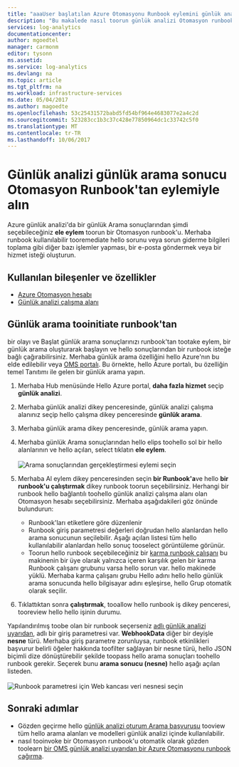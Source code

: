 ```yaml
---
title: "aaaUser başlatılan Azure Otomasyonu Runbook eylemini günlük analizi | Microsoft Docs"
description: "Bu makalede nasıl toorun günlük analizi Otomasyon runbook'tan arama sonucu isteğe bağlı açıklanmaktadır."
services: log-analytics
documentationcenter: 
author: mgoedtel
manager: carmonm
editor: tysonn
ms.assetid: 
ms.service: log-analytics
ms.devlang: na
ms.topic: article
ms.tgt_pltfrm: na
ms.workload: infrastructure-services
ms.date: 05/04/2017
ms.author: magoedte
ms.openlocfilehash: 53c25431572babd5fd54bf964e4683077e2a4c2d
ms.sourcegitcommit: 523283cc1b3c37c428e77850964dc1c33742c5f0
ms.translationtype: MT
ms.contentlocale: tr-TR
ms.lasthandoff: 10/06/2017
---
```

# <a name="take-action-with-an-automation-runbook-from-a-log-analytics-log-search-result"></a>Günlük analizi günlük arama sonucu Otomasyon Runbook'tan eylemiyle alın

Azure günlük analizi'da bir günlük Arama sonuçlarından şimdi seçebileceğiniz **ele eylem** toorun bir Otomasyon runbook'u.  Merhaba runbook kullanılabilir tooremediate hello sorunu veya sorun giderme bilgileri toplama gibi diğer bazı işlemler yapması, bir e-posta göndermek veya bir hizmet isteği oluşturun. 

## <a name="components-and-features-used"></a>Kullanılan bileşenler ve özellikler
* [Azure Otomasyon hesabı](../automation/automation-offering-get-started.md)
* [Günlük analizi çalışma alanı](../log-analytics/log-analytics-overview.md)

## <a name="tooinitiate-runbook-from-log-search"></a>Günlük arama tooinitiate runbook'tan

bir olayı ve Başlat günlük arama sonuçlarınızı runbook'tan tootake eylem, bir günlük arama oluşturarak başlayın ve hello sonuçlarından bir runbook isteğe bağlı çağırabilirsiniz.  Merhaba günlük arama özelliğini hello Azure'nın bu elde edilebilir veya [OMS portalı](../log-analytics/log-analytics-log-searches.md).  Bu örnekte, hello Azure portalı, bu özelliğin temel Tanıtımı ile gelen bir günlük arama yapın.

1. Merhaba Hub menüsünde Hello Azure portal, **daha fazla hizmet** seçip **günlük analizi**.  
2. Merhaba günlük analizi dikey penceresinde, günlük analizi çalışma alanınız seçip hello çalışma dikey penceresinde **günlük arama**.  
3. Merhaba günlük arama dikey penceresinde, günlük arama yapın.  
4. Merhaba günlük Arama sonuçlarından hello elips toohello sol bir hello alanlarının ve hello açılan, select tıklatın **ele eylem**.<br><br> ![Arama sonuçlarından gerçekleştirmesi eylemi seçin](./media/log-analytics-log-search-takeaction/log-search-takeaction-menuoption.png) 
5. Merhaba Al eylem dikey penceresinden seçin **bir Runbook'a**ve hello **bir runbook'u çalıştırmak** dikey runbook toorun seçebilirsiniz.  Herhangi bir runbook hello bağlantılı toohello günlük analizi çalışma alanı olan Otomasyon hesabı seçebilirsiniz.  Merhaba aşağıdakileri göz önünde bulundurun:

    * Runbook'ları etiketlere göre düzenlenir
    * Runbook giriş parametresi değerleri doğrudan hello alanlardan hello arama sonucunun seçilebilir.  Aşağı açılan listesi tüm hello kullanılabilir alanlardan hello sonuç tooselect görüntüleme görünür.  
    * Toorun hello runbook seçebileceğiniz bir [karma runbook çalışanı](../automation/automation-hybrid-runbook-worker.md) bu makinenin bir üye olarak yalnızca içeren karşılık gelen bir karma Runbook çalışanı grubunu varsa hello sorun var. hello makinede yüklü.  Merhaba karma çalışanı grubu Hello adını hello hello günlük arama sonucunda hello bilgisayar adını eşleşirse, hello Grup otomatik olarak seçilir.    

6. Tıklattıktan sonra **çalıştırmak**, tooallow hello runbook iş dikey penceresi, tooreview hello hello işinin durumu.   

Yapılandırılmış toobe olan bir runbook seçerseniz [adlı günlük analizi uyarıdan](../automation/automation-invoke-runbook-from-omsla-alert.md), adlı bir giriş parametresi var. **WebhookData** diğer bir deyişle **nesne** türü.  Merhaba giriş parametre zorunluysa, runbook etkinlikleri başvurur belirli öğeler hakkında toofilter sağlayan bir nesne türü, hello JSON biçimli dize dönüştürebilir şekilde toopass hello arama sonuçları toohello runbook gerekir.  Seçerek bunu **arama sonucu (nesne)** hello aşağı açılan listeden.<br><br> ![Runbook parametresi için Web kancası veri nesnesi seçin](media/log-analytics-log-search-takeaction/select-runbook-and-properties.png)   
    
## <a name="next-steps"></a>Sonraki adımlar

* Gözden geçirme hello [günlük analizi oturum Arama başvurusu](log-analytics-search-reference.md) tooview tüm hello arama alanları ve modelleri günlük analizi içinde kullanılabilir.
* nasıl tooinvoke bir Otomasyon runbook'u otomatik olarak gözden toolearn [bir OMS günlük analizi uyarıdan bir Azure Otomasyonu runbook çağırma](../automation/automation-invoke-runbook-from-omsla-alert.md).  
